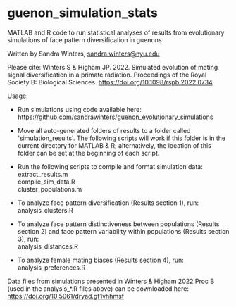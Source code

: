 # guenon_simulation_stats

MATLAB and R code to run statistical analyses of results from evolutionary simulations of face pattern diversification in guenons

Written by Sandra Winters, sandra.winters@nyu.edu

Please cite:
Winters S & Higham JP. 2022. Simulated evolution of mating signal diversification in a primate radiation. Proceedings of the Royal Society B: Biological Sciences. https://doi.org/10.1098/rspb.2022.0734

Usage:
* Run simulations using code available here: https://github.com/sandrawinters/guenon_evolutionary_simulations

* Move all auto-generated folders of results to a folder called 'simulation_results'. The following scripts will work if this folder is in the current directory for MATLAB & R; alternatively, the location of this folder can be set at the beginning of each script.

* Run the following scripts to compile and format simulation data:  
extract_results.m  
compile_sim_data.R  
cluster_populations.m 

* To analyze face pattern diversification (Results section 1), run:  
analysis_clusters.R 

* To analyze face pattern distinctiveness between populations (Results section 2) and face pattern variability within populations (Results section 3), run:  
analysis_distances.R

* To analyze female mating biases (Results section 4), run:  
analysis_preferences.R

Data files from simulations presented in Winters & Higham 2022 Proc B (used in the analysis_*.R files above) can be downloaded here: https://doi.org/10.5061/dryad.gf1vhhmsf
